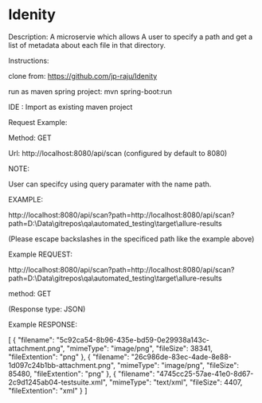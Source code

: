 # Idenity
Description: A microservie which allows A user to specify a path and get a list of metadata about each file in that directory.

Instructions:

clone from: https://github.com/jp-raju/Idenity

run as maven spring project: mvn spring-boot:run

IDE : Import as existing maven project

Request Example:

Method: GET

Url: http://localhost:8080/api/scan (configured by default to 8080)

NOTE:

User can specifcy using query paramater with the name path. 

EXAMPLE: 

http://localhost:8080/api/scan?path=http://localhost:8080/api/scan?path=D:\\Data\\gitrepos\\qa\\automated_testing\\target\\allure-results

(Please escape backslashes in the specificed path like the example above)


Example REQUEST: 

http://localhost:8080/api/scan?path=http://localhost:8080/api/scan?path=D:\\Data\\gitrepos\\qa\\automated_testing\\target\\allure-results

method: GET

(Response type: JSON)

Example RESPONSE: 

[
    {
        "filename": "5c92ca54-8b96-435e-bd59-0e29938a143c-attachment.png",
        "mimeType": "image/png",
        "fileSize": 38341,
        "fileExtention": "png"
    },
    {
        "filename": "26c986de-83ec-4ade-8e88-1d097c24b1bb-attachment.png",
        "mimeType": "image/png",
        "fileSize": 85480,
        "fileExtention": "png"
    },
    {
        "filename": "4745cc25-57ae-41e0-8d67-2c9d1245ab04-testsuite.xml",
        "mimeType": "text/xml",
        "fileSize": 4407,
        "fileExtention": "xml"
    }
]
